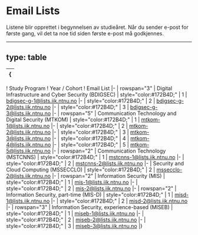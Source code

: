 # Email Lists


Listene blir opprettet i begynnelsen av studieåret. Når du sender e-post for første gang, vil det ta noe tid siden første e-post må godkjennes.

---
type: table
---
{|
|-
! Study Program
! Year / Cohort
! Email List
|-
| rowspan="3" | Digital Infrastructure and Cyber Security (BDIGSEC)
| style="color:#172B4D;" | 1
| bdigsec-g-1@lists.iik.ntnu.no
|-
| style="color:#172B4D;" | 2
| bdigsec-g-2@lists.iik.ntnu.no
|-
| style="color:#172B4D;" | 3
| bdigsec-g-3@lists.iik.ntnu.no
|-
| rowspan="5" | Communication Technology and Digital Security (MTKOM)
| style="color:#172B4D;" | 1
| mtkom-1@lists.iik.ntnu.no
|-
| style="color:#172B4D;" | 2
| mtkom-2@lists.iik.ntnu.no
|-
| style="color:#172B4D;" | 3
| mtkom-3@lists.iik.ntnu.no
|-
| style="color:#172B4D;" | 4
| mtkom-4@lists.iik.ntnu.no
|-
| style="color:#172B4D;" | 5
| mtkom-5@lists.iik.ntnu.no
|-
| rowspan="2" | Communication Technology (MSTCNNS)
| style="color:#172B4D;" | 1
| mstcnns-1@lists.iik.ntnu.no
|-
| style="color:#172B4D;" | 2
| mstcnns-2@lists.iik.ntnu.no
|-
| Security and Cloud Computing (MSSECCLO)
| style="color:#172B4D;" | 2
| mssecclo-2@lists.iik.ntnu.no
|-
| rowspan="2" | Information Security (MIS)
| style="color:#172B4D;" | 1
| mis-1@lists.iik.ntnu.no
|-
| style="color:#172B4D;" | 2
| mis-2@lists.iik.ntnu.no
|-
| rowspan="2" | Information Security, part-time (MIS-D)
| style="color:#172B4D;" | 1
| misd-1@lists.iik.ntnu.no
|-
| style="color:#172B4D;" | 2
| misd-2@lists.iik.ntnu.no
|-
| rowspan="3" | Information Security, experience-based (MISEB)
| style="color:#172B4D;" | 1
| miseb-1@lists.iik.ntnu.no
|-
| style="color:#172B4D;" | 2
| miseb-2@lists.iik.ntnu.no
|-
| style="color:#172B4D;" | 3
| miseb-3@lists.iik.ntnu.no
|}



